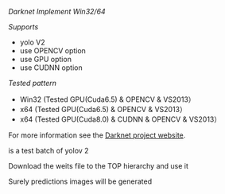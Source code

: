 *Darknet Implement Win32/64*

*Supports*

* yolo V2
* use OPENCV option
* use GPU option
* use CUDNN option

*Tested pattern*
* Win32 (Tested GPU(Cuda6.5) & OPENCV & VS2013）
* x64 (Tested GPU(Cuda6.5) & OPENCV & VS2013）
* x64 (Tested GPU(Cuda8.0) & CUDNN & OPENCV & VS2013）

For more information see the [Darknet project website](http://pjreddie.com/darknet).

is a test batch of yolov 2

Download the weits file to the TOP hierarchy and use it

Surely predictions images will be generated
